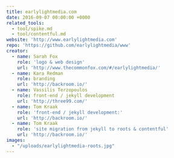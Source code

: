 ```yaml
---
title: earlylightmedia.com
date: 2016-09-07 00:00:00 +0000
related_tools:
  - tool/spike.md
  - tool/contentful.md
website: 'http://www.earlylightmedia.com'
repo: 'https://github.com/earlylightmedia/www'
creator:
  - name: Sarah Fox
    role: 'logo & web design'
    url: 'http://www.thecommonfox.com/#/earlylightmedia/'
  - name: Kara Redman
    role: branding
    url: 'http://backroom.io/'
  - name: Vassilis Terzopoulos
    role: front-end / jekyll development
    url: 'http://three99.com/'
  - name: Tom Kraak
    role: 'front-end / jekyll development:'
    url: 'http://backroom.io/'
  - name: Tom Kraak
    role: 'site migration from jekyll to roots & contentful'
    url: 'http://backroom.io/'
images:
  - "/uploads/earlylightmedia-roots.jpg"
---
```

